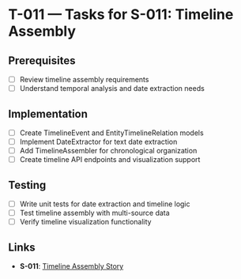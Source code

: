# T-011 — Tasks for S-011: Timeline Assembly

## Prerequisites
- [ ] Review timeline assembly requirements
- [ ] Understand temporal analysis and date extraction needs

## Implementation
- [ ] Create TimelineEvent and EntityTimelineRelation models
- [ ] Implement DateExtractor for text date extraction
- [ ] Add TimelineAssembler for chronological organization
- [ ] Create timeline API endpoints and visualization support

## Testing
- [ ] Write unit tests for date extraction and timeline logic
- [ ] Test timeline assembly with multi-source data
- [ ] Verify timeline visualization functionality

## Links
- **S-011**: [Timeline Assembly Story](../stories/S-011-timeline-assembly.md)
